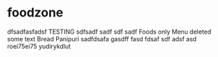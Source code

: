 # foodzone
dfsadfasfadsf
TESTING
sdfsadf
sadf
sdf
sadf
Foods only
Menu deleted some text
Bread
Panipuri
sadfdsafa
gasdff
fasd
fdsaf
sdf
adsf
asd
roei75ei75
yudirykdlut


